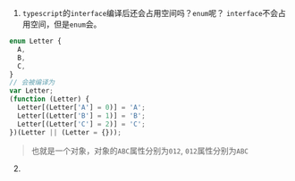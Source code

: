 1. `typescript`的`interface`编译后还会占用空间吗？`enum`呢？
   `interface`不会占用空间，但是`enum`会。

```ts
enum Letter {
  A,
  B,
  C,
}
// 会被编译为
var Letter;
(function (Letter) {
  Letter[(Letter['A'] = 0)] = 'A';
  Letter[(Letter['B'] = 1)] = 'B';
  Letter[(Letter['C'] = 2)] = 'C';
})(Letter || (Letter = {}));
```

> 也就是一个对象，对象的`ABC`属性分别为`012`, `012`属性分别为`ABC`

2.
